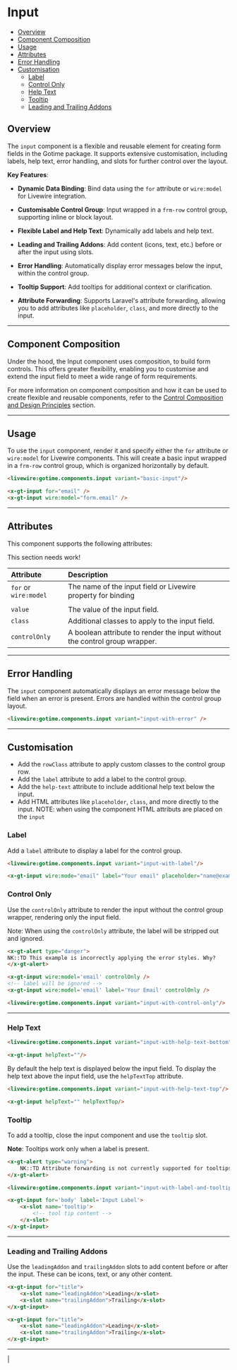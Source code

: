 # Input
- [Overview](#overview)
- [Component Composition](#component-composition)
- [Usage](#usage)
- [Attributes](#attributes)
- [Error Handling](#error-handling)
- [Customisation](#customisation)
    - [Label](#label)
    - [Control Only](#control-only)
    - [Help Text](#help-text)
    - [Tooltip](#tooltip)
    - [Leading and Trailing Addons](#leading-and-trailing-addons)

## Overview

The `input` component is a flexible and reusable element for creating form fields in the
Gotime package. It supports extensive customisation, including labels, help text, error
handling, and slots for further control over the layout.

**Key Features**:

<div class="adjacent-list-space-1"></div>

- **Dynamic Data Binding**: Bind data using the `for` attribute or `wire:model` for
  Livewire integration.

- **Customisable Control Group**: Input wrapped in a `frm-row` control group, supporting
  inline or block layout.

- **Flexible Label and Help Text**: Dynamically add labels and help text.
  
- **Leading and Trailing Addons**: Add content (icons, text, etc.) before or after the
  input using slots.

- **Error Handling**: Automatically display error messages below the input, within the
  control group.

- **Tooltip Support**: Add tooltips for additional context or clarification.

- **Attribute Forwarding**: Supports Laravel's attribute forwarding, allowing you to add
  attributes like `placeholder`, `class`, and more directly to the input.

<hr>

## Component Composition

Under the hood, the Input component uses composition, to build form controls. This offers
greater flexibility, enabling you to customise and extend the input field to meet a wide
range of form requirements.

For more information on component composition and how it can be used to create flexible
and reusable components, refer to the [Control Composition and Design
Principles](/gotime/v2/form-control-composition-and-customisation) section.

<hr>

## Usage

To use the `input` component, render it and specify either the `for` attribute or
`wire:model` for Livewire components. This will create a basic input wrapped in a
`frm-row` control group, which is organized horizontally by default.

```html +parse
<livewire:gotime.components.input variant="basic-input"/>
```

```html
<x-gt-input for="email" />
<x-gt-input wire:model="form.email" />
```

<hr>

## Attributes

This component supports the following attributes:

<div class="txt-red fw7">This section needs work!</div>

<!-- update this section and possible seperate common attributes and reference them -->


| Attribute             | Description                                                                |
| :-------------------- | :------------------------------------------------------------------------- |
| `for` or `wire:model` | The name of the input field or Livewire property for binding               |
|                       |                                                                            |
| `value`               | The value of the input field.                                              |
| `class`               | Additional classes to apply to the input field.                            |
| `controlOnly`         | A boolean attribute to render the input without the control group wrapper. |

<hr>

## Error Handling

The `input` component automatically displays an error message below the field when an
error is present. Errors are handled within the control group layout.

```html +parse
<livewire:gotime.components.input variant="input-with-error" />
```

<!-- 
NK::TD 
- overriding the error message
- ignoring the error message
-->

<hr>

## Customisation

<!-- these are some notes but they do not really live here. i will move as required -->
- Add the `rowClass` attribute to apply custom classes to the control group row.
- Add the `label` attribute to add a label to the control group.
- Add the `help-text` attribute to include additional help text below the input.
- Add HTML attributes like `placeholder`, `class`, and more directly to the input.
  NOTE: when using the component HTML attributs are placed on the `input`

### Label

Add a `label` attribute to display a label for the control group.

```html +parse
<livewire:gotime.components.input variant="input-with-label"/>
```

```html 
<x-gt-input wire:mode="email" label="Your email" placeholder="name@example.com"/>
```

### Control Only

Use the `controlOnly` attribute to render the input without the control group wrapper,
rendering only the input field.

Note: When using the `controlOnly` attribute, the label will be stripped out and ignored.

```html +parse
<x-gt-alert type="danger">
NK::TD This example is incorrectly applying the error styles. Why? 
</x-gt-alert>
```

```html
<x-gt-input wire:model='email' controlOnly />
<!-- label will be ignored -->
<x-gt-input wire:model='email' label='Your Email' controlOnly />
```

```html +parse
<livewire:gotime.components.input variant="input-with-control-only"/>
```

<hr>

### Help Text

```html +parse
<livewire:gotime.components.input variant="input-with-help-text-bottom"/>
```

```html
<x-gt-input helpText=""/>
```

By default the help text is displayed below the input field. To display the help text
above the input field, use the `helpTextTop` attribute.

```html +parse
<livewire:gotime.components.input variant="input-with-help-text-top"/>
```


```html
<x-gt-input helpText="" helpTextTop/>
```

### Tooltip

To add a tooltip, close the input component and use the `tooltip` slot. 

**Note**: Tooltips work only when a label is present.

```html +parse
<x-gt-alert type="warning">
    NK::TD Attribute forwarding is not currently supported for tooltips so there is limited styling options.
</x-gt-alert>
```

```html +parse
<livewire:gotime.components.input variant="input-with-label-and-tooltip"/>
```

```html
<x-gt-input for='body' label='Input Label'>
    <x-slot name='tooltip'>
        <!-- tool tip content -->
    </x-slot>
</x-gt-input>
```

<hr>

### Leading and Trailing Addons

Use the `leadingAddon` and `trailingAddon` slots to add content before or after the input.
These can be icons, text, or any other content.

```html +parse
<x-gt-input for="title">
    <x-slot name="leadingAddon">Leading</x-slot>
    <x-slot name="trailingAddon">Trailing</x-slot>
</x-gt-input>
```

```html
<x-gt-input for="title">
    <x-slot name="leadingAddon">Leading</x-slot>
    <x-slot name="trailingAddon">Trailing</x-slot>
</x-gt-input>
```

<hr>

<!-- i think this can be moved?? -->
<!-- ## Slots

Components are created from many smaller components, each with their own slots. This
allows for a high level of customisation.

- The `input` component has three slots: `slot`, `leadingAddon`, and `trailingAddon`.

| Slot            | Description                                     |
| --------------- | ----------------------------------------------- |
| `slot`          | The actual input field.                         |
| `leadingAddon`  | Content (icon/text) displayed before the input. |
| `trailingAddon` | Content (icon/text) displayed after the input.  | --> |

